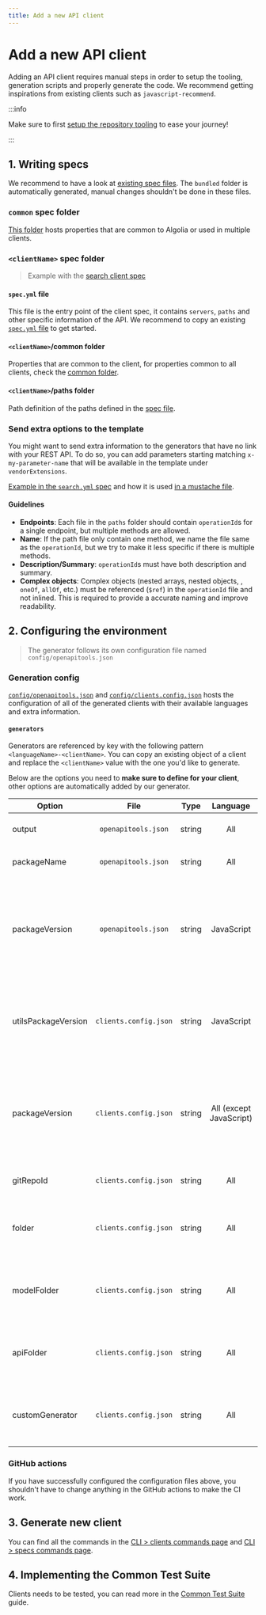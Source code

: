 ```yaml
---
title: Add a new API client
---
```


# Add a new API client

Adding an API client requires manual steps in order to setup the tooling, generation scripts and properly generate the code. We recommend getting inspirations from existing clients such as `javascript-recommend`.

:::info

Make sure to first [setup the repository tooling](/docs/contributing/setup-repository) to ease your journey!

:::

## 1. Writing specs

We recommend to have a look at [existing spec files](https://github.com/algolia/api-clients-automation/blob/main/specs/). The `bundled` folder is automatically generated, manual changes shouldn't be done in these files.

### `common` spec folder

[This folder](https://github.com/algolia/api-clients-automation/blob/main/specs/common/) hosts properties that are common to Algolia or used in multiple clients.

### `<clientName>` spec folder

> Example with the [search client spec](https://github.com/algolia/api-clients-automation/blob/main/specs/search/)

#### `spec.yml` file

This file is the entry point of the client spec, it contains `servers`, `paths` and other specific information of the API. We recommend to copy an existing [`spec.yml` file](https://github.com/algolia/api-clients-automation/blob/main/specs/search/spec.yml) to get started.

#### `<clientName>`/common folder

Properties that are common to the client, for properties common to all clients, check the [common folder](#common-spec-folder).

#### `<clientName>`/paths folder

Path definition of the paths defined in the [spec file](#specyml-file).

### Send extra options to the template

You might want to send extra information to the generators that have no link with your REST API. To do so, you can add parameters starting matching `x-my-parameter-name` that will be available in the template under `vendorExtensions`.

[Example in the `search.yml` spec](https://github.com/algolia/api-clients-automation/blob/main/specs/search/paths/search/search.yml#L5) and how it is used [in a mustache file](https://github.com/algolia/api-clients-automation/blob/bf4271246f9282d3c11dd46918e74cb86d9c96dc/templates/java/libraries/okhttp-gson/api.mustache#L196).

#### Guidelines

- **Endpoints**: Each file in the `paths` folder should contain `operationId`s for a single endpoint, but multiple methods are allowed.
- **Name**: If the path file only contain one method, we name the file same as the `operationId`, but we try to make it less specific if there is multiple methods.
- **Description/Summary**: `operationId`s must have both description and summary.
- **Complex objects**: Complex objects (nested arrays, nested objects, , `oneOf`, `allOf`, etc.) must be referenced (`$ref`) in the `operationId` file and not inlined. This is required to provide a accurate naming and improve readability.

## 2. Configuring the environment

> The generator follows its own configuration file named `config/openapitools.json`

### Generation config

[`config/openapitools.json`](https://github.com/algolia/api-clients-automation/blob/main/config/openapitools.json) and [`config/clients.config.json`](https://github.com/algolia/api-clients-automation/blob/main/config/clients.config.json) hosts the configuration of all of the generated clients with their available languages and extra information.

#### `generators`

Generators are referenced by key with the following pattern `<languageName>-<clientName>`. You can copy an existing object of a client and replace the `<clientName>` value with the one you'd like to generate.

Below are the options you need to **make sure to define for your client**, other options are automatically added by our generator.

| Option              |         File          |  Type  |        Language         |                       Example                        | Definition                                                                                                           |
| ------------------- | :-------------------: | :----: | :---------------------: | :--------------------------------------------------: | :------------------------------------------------------------------------------------------------------------------- |
| output              |  `openapitools.json`  | string |           All           |           `path/to/client/client-sources`            | The output path of the client.                                                                                       |
| packageName         |  `openapitools.json`  | string |           All           |                   `AlgoliaSearch`                    | Name of the API package, used in [CTS](/docs/contributing/testing/common-test-suite).                                |
| packageVersion      |  `openapitools.json`  | string |       JavaScript        |                       `1.2.3`                        | The version you'd like to publish the first iteration of the generated client. It will be automatically incremented. |
| utilsPackageVersion | `clients.config.json` | string |       JavaScript        |                       `1.2.3`                        | The version of the utils package. Every utils package should have synchronized version.                              |
| packageVersion      | `clients.config.json` | string | All (except JavaScript) |                       `1.2.3`                        | The version you'd like to publish the first iteration of the generated client. It will be automatically incremented. |
| gitRepoId           | `clients.config.json` | string |           All           |          `algoliasearch-client-javascript`           | The name of the repository.                                                                                          |
| folder              | `clients.config.json` | string |           All           |        `clients/algoliasearch-client-java-2`         | The path to the folder that will host the generated code.                                                            |
| modelFolder         | `clients.config.json` | string |           All           | `algoliasearch-core/src/main/java/com/algolia/model` | The path to the `model` folder that will host the generated code.                                                    |
| apiFolder           | `clients.config.json` | string |           All           |  `algoliasearch-core/src/main/java/com/algolia/api`  | The path to the `api` folder that will host the generated code.                                                      |
| customGenerator     | `clients.config.json` | string |           All           |                    `algolia-php`                     | The name of the generator used to generate code.                                                                     |

### GitHub actions

If you have successfully configured the configuration files above, you shouldn't have to change anything in the GitHub actions to make the CI work.

## 3. Generate new client

You can find all the commands in the [CLI > clients commands page](/docs/contributing/CLI/clients-commands) and [CLI > specs commands page](/docs/contributing/CLI/specs-commands).

## 4. Implementing the Common Test Suite

Clients needs to be tested, you can read more in the [Common Test Suite](/docs/contributing/testing/common-test-suite) guide.
